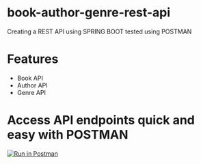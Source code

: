 # book-author-genre-rest-api
Creating a REST API using SPRING BOOT tested using POSTMAN

# Features
- Book API
- Author API
- Genre API

# Access API endpoints quick and easy with POSTMAN 
[![Run in Postman](https://run.pstmn.io/button.svg)](https://app.getpostman.com/run-collection/26932885-8dd630c1-dc79-4a7d-a426-671d42f8aa7f?action=collection%2Ffork&source=rip_markdown&collection-url=entityId%3D26932885-8dd630c1-dc79-4a7d-a426-671d42f8aa7f%26entityType%3Dcollection%26workspaceId%3D1025f89f-d385-4194-8336-c923f55680b5)
